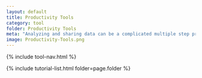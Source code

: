 ```yaml
---
layout: default
title: Productivity Tools
category: tool
folder: Productivity Tools
meta: "Analyzing and sharing data can be a complicated multiple step process. It can become real painful real quick to stay organized without help. These quality of life tools, such as Github, Atom, Trello, Asana, Jira, and Jupyter notebooks have become an integral part of my workflow, and let me get things done. I'll teach you how to use them too."
image: Productivity-Tools.png
---
```

{% include tool-nav.html %}


{% include tutorial-list.html folder=page.folder %}
